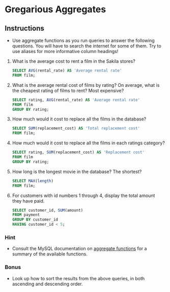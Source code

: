 # Gregarious Aggregates

## Instructions

* Use aggregate functions as you run queries to answer the following questions. You will have to search the internet for some of them. Try to use aliases for more informative column headings!

1. What is the average cost to rent a film in the Sakila stores?

   ```sql
   SELECT AVG(rental_rate) AS 'Average rental rate'
   FROM film;
   ```

2. What is the average rental cost of films by rating? On average, what is the cheapest rating of films to rent? Most expensive?

   ```sql
   SELECT rating, AVG(rental_rate) AS 'Average rental rate'
   FROM film
   GROUP BY rating;
   ```

3. How much would it cost to replace all the films in the database?

   ```sql
   SELECT SUM(replacement_cost) AS 'Total replacement cost'
   FROM film;
   ```

4. How much would it cost to replace all the films in each ratings category?

   ```sql
   SELECT rating, SUM(replacement_cost) AS 'Replacement cost'
   FROM film
   GROUP BY rating;
   ```

5. How long is the longest movie in the database? The shortest?

   ```sql
   SELECT MAX(length)
   FROM film;
   ```

6. For customers with id numbers 1 through 4, display the total amount they have paid.

   ```sql
   SELECT customer_id, SUM(amount)
   FROM payment
   GROUP BY customer_id
   HAVING customer_id < 5; 
   ```

### Hint

* Consult the MySQL documentation on [aggregate functions](https://dev.mysql.com/doc/refman/5.7/en/group-by-functions.html) for a summary of the available functions.

### Bonus

* Look up how to sort the results from the above queries, in both ascending and descending order.
